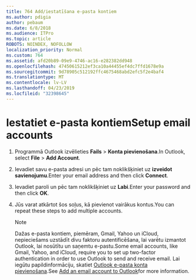 ```yaml
---
title: 764 Add/iestatīšana e-pasta kontiem
ms.author: pdigia
author: pebaum
ms.date: 6/8/2018
ms.audience: ITPro
ms.topic: article
ROBOTS: NOINDEX, NOFOLLOW
localization_priority: Normal
ms.custom: 764
ms.assetid: afd20b89-09e9-4746-ac16-e282382dd948
ms.openlocfilehash: 47450615212ef3ca10a44455ef4dc7ffd1678e9a
ms.sourcegitcommit: 9d78905c512192ffc4675468abd2efc5f2e4baf4
ms.translationtype: MT
ms.contentlocale: lv-LV
ms.lasthandoff: 04/23/2019
ms.locfileid: "32398645"
---
```

# <a name="setup-email-accounts"></a><span data-ttu-id="aeb38-102">Iestatiet e-pasta kontiem</span><span class="sxs-lookup"><span data-stu-id="aeb38-102">Setup email accounts</span></span>

1. <span data-ttu-id="aeb38-103">Programmā Outlook izvēlieties **Fails** \> **Konta pievienošana**.</span><span class="sxs-lookup"><span data-stu-id="aeb38-103">In Outlook, select **File** \> **Add Account**.</span></span>
    
2. <span data-ttu-id="aeb38-104">Ievadiet savu e-pasta adresi un pēc tam noklikšķiniet uz **izveidot savienojumu**.</span><span class="sxs-lookup"><span data-stu-id="aeb38-104">Enter your email address and then click **Connect**.</span></span>
    
3. <span data-ttu-id="aeb38-105">Ievadiet paroli un pēc tam noklikšķiniet uz **Labi**.</span><span class="sxs-lookup"><span data-stu-id="aeb38-105">Enter your password and then click **OK**.</span></span>
    
4. <span data-ttu-id="aeb38-106">Jūs varat atkārtot šos soļus, kā pievienot vairākus kontus.</span><span class="sxs-lookup"><span data-stu-id="aeb38-106">You can repeat these steps to add multiple accounts.</span></span>
    
    > [!NOTE]
    > <span data-ttu-id="aeb38-107">Dažas e-pasta kontiem, piemēram, Gmail, Yahoo un iCloud, nepieciešams uzstādīt divu faktoru autentificēšana, lai varētu izmantot Outlook, lai nosūtītu un saņemtu e-pastu.</span><span class="sxs-lookup"><span data-stu-id="aeb38-107">Some email accounts, like Gmail, Yahoo, and iCloud, require you to set up two-factor authentication in order to use Outlook to send and receive email.</span></span> <span data-ttu-id="aeb38-108">Lai iegūtu papildinformāciju, skatiet [Outlook e-pasta konta pievienošana](https://support.office.com/article/6e27792a-9267-4aa4-8bb6-c84ef146101b.aspx).</span><span class="sxs-lookup"><span data-stu-id="aeb38-108">See [Add an email account to Outlook](https://support.office.com/article/6e27792a-9267-4aa4-8bb6-c84ef146101b.aspx)for more information.</span></span> 
  

